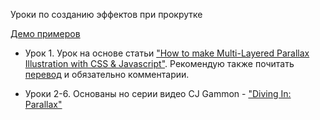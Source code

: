 Уроки по созданию эффектов при прокрутке

[Демо примеров](http://monochromer.github.io/scroll-effects-tutorials/)

* Урок 1. Урок на основе статьи ["How to make Multi-Layered Parallax Illustration with CSS & Javascript"](https://medium.com/@PatrykZabielski/how-to-make-multi-layered-parallax-illustration-with-css-javascript-2b56883c3f27#.7mqt6bam8). Рекомендую также почитать [перевод](https://habrahabr.ru/post/280738/) и обязательно комментарии.

* Уроки 2-6. Основаны но серии видео CJ Gammon - ["Diving In: Parallax"](https://www.youtube.com/playlist?list=PL08jItIqOb2r4k_v0WwIjwWptv5BTsBK1)

